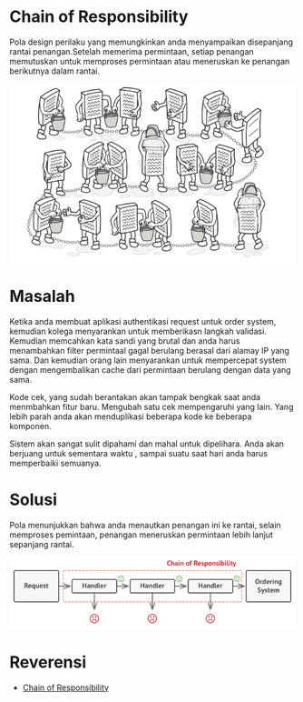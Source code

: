 # Chain of Responsibility
Pola design perilaku yang memungkinkan anda menyampaikan disepanjang rantai penangan.Setelah memerima permintaan, setiap penangan memutuskan untuk memproses permintaan atau meneruskan ke penangan berikutnya dalam rantai.

![alt text](https://github.com/triabagus/Design-Patern-PHP/blob/master/image/chain-of-responsibility.png)

# Masalah
Ketika anda membuat aplikasi authentikasi request untuk order system, kemudian kolega menyarankan untuk memberikasn langkah validasi. Kemudian memcahkan kata sandi yang brutal dan anda harus menambahkan filter permintaal gagal berulang berasal dari alamay IP yang sama. Dan kemudian orang lain menyarankan untuk mempercepat system dengan mengembalikan cache dari permintaan berulang dengan data yang sama.

Kode cek, yang sudah berantakan akan tampak bengkak saat anda menmbahkan fitur baru. Mengubah satu cek mempengaruhi yang lain. Yang lebih parah anda akan menduplikasi beberapa kode ke beberapa komponen.

Sistem akan sangat sulit dipahami dan mahal untuk dipelihara. Anda akan berjuang untuk sementara waktu , sampai suatu saat hari anda harus memperbaiki semuanya.

# Solusi
Pola menunjukkan bahwa anda menautkan penangan ini ke rantai, selain memproses pemintaan, penangan meneruskan permintaan lebih lanjut sepanjang rantai.

![alt text](https://github.com/triabagus/Design-Patern-PHP/blob/master/image/solution1-en.png)

# Reverensi 
- [Chain of Responsibility](https://refactoring.guru/design-patterns/chain-of-responsibility)